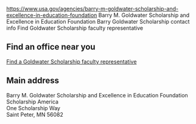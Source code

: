 

https://www.usa.gov/agencies/barry-m-goldwater-scholarship-and-excellence-in-education-foundation
Barry M. Goldwater Scholarship and Excellence in Education Foundation
Barry Goldwater Scholarship contact info
Find Goldwater Scholarship faculty representative

## Find an office near you

[Find a Goldwater Scholarship faculty representative](https://goldwater.scholarsapply.org/campus-representative-locator/)

## Main address

Barry M. Goldwater Scholarship and Excellence in Education Foundation  
Scholarship America  
One Scholarship Way  
Saint Peter, MN 56082
